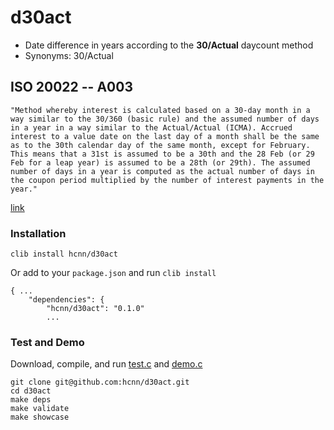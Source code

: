 # d30act
* Date difference in years according to the **30/Actual** daycount method
* Synonyms: 30/Actual


## ISO 20022 -- A003

    "Method whereby interest is calculated based on a 30-day month in a way similar to the 30/360 (basic rule) and the assumed number of days in a year in a way similar to the Actual/Actual (ICMA). Accrued interest to a value date on the last day of a month shall be the same as to the 30th calendar day of the same month, except for February. This means that a 31st is assumed to be a 30th and the 28 Feb (or 29 Feb for a leap year) is assumed to be a 28th (or 29th). The assumed number of days in a year is computed as the actual number of days in the coupon period multiplied by the number of interest payments in the year."

[link](https://www.iso20022.org/15022/uhb/mt565-16-field-22f.htm)


### Installation
```
clib install hcnn/d30act
```

Or add to your `package.json` and run `clib install`

```
{ ...
    "dependencies": {
        "hcnn/d30act": "0.1.0"
        ...
```

### Test and Demo
Download, compile, and run [test.c](https://github.com/hcnn/d30act/blob/master/test.c) and [demo.c](https://github.com/hcnn/d30act/blob/master/demo.c)

```
git clone git@github.com:hcnn/d30act.git
cd d30act
make deps
make validate
make showcase
```
